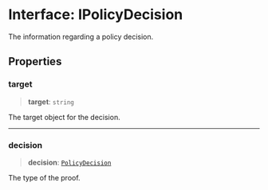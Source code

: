 # Interface: IPolicyDecision

The information regarding a policy decision.

## Properties

### target

> **target**: `string`

The target object for the decision.

***

### decision

> **decision**: [`PolicyDecision`](../type-aliases/PolicyDecision.md)

The type of the proof.
